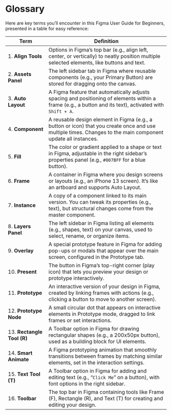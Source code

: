 # Glossary

Here are key terms you’ll encounter in this Figma User Guide for Beginners, presented in a table for easy reference:

| Term              | Definition                                                                                          |
|-------------------|-----------------------------------------------------------------------------------------------------|
| 1. **Align Tools**   | Options in Figma’s top bar (e.g., align left, center, or vertically) to neatly position multiple selected elements, like buttons and text. |
| 2. **Assets Panel**  | The left sidebar tab in Figma where reusable components (e.g., your Primary Button) are stored for dragging onto the canvas. |
| 3. **Auto Layout**   | A Figma feature that automatically adjusts spacing and positioning of elements within a frame (e.g., a button and its text), activated with `Shift + A`. |
| 4. **Component**     | A reusable design element in Figma (e.g., a button or icon) that you create once and use multiple times. Changes to the main component update all instances. |
| 5. **Fill**          | The color or gradient applied to a shape or text in Figma, adjustable in the right sidebar’s properties panel (e.g., `#007BFF` for a blue button). |
| 6. **Frame**         | A container in Figma where you design screens or layouts (e.g., an iPhone 13 screen). It’s like an artboard and supports Auto Layout. |
| 7. **Instance**      | A copy of a component linked to its main version. You can tweak its properties (e.g., text), but structural changes come from the master component. |
| 8. **Layers Panel**  | The left sidebar in Figma listing all elements (e.g., shapes, text) on your canvas, used to select, rename, or organize items. |
| 9. **Overlay**       | A special prototype feature in Figma for adding pop-ups or modals that appear over the main screen, configured in the Prototype tab. |
| 10. **Present**       | The button in Figma’s top-right corner (play icon) that lets you preview your design or prototype interactively. |
| 11. **Prototype**     | An interactive version of your design in Figma, created by linking frames with actions (e.g., clicking a button to move to another screen). |
| 12. **Prototype Node**| A small circular dot that appears on interactive elements in Prototype mode, dragged to link frames or set interactions. |
| 13. **Rectangle Tool (R)** | A Toolbar option in Figma for drawing rectangular shapes (e.g., a 200x50px button), used as a building block for UI elements. |
| 14. **Smart Animate** | A Figma prototyping animation that smoothly transitions between frames by matching similar elements, set in the interaction settings. |
| 15. **Text Tool (T)** | A Toolbar option in Figma for adding and editing text (e.g., “`Click Me`” on a button), with font options in the right sidebar. |
| 16. **Toolbar**       | The top bar in Figma containing tools like Frame (F), Rectangle (R), and Text (T) for creating and editing your design. |